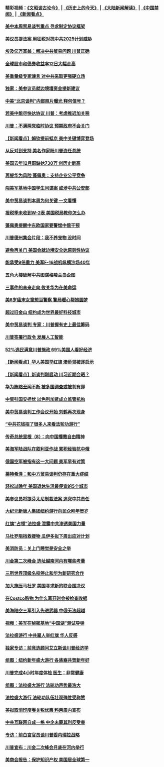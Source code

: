#### 精彩视频：[《文昭谈古论今》](http://45.76.195.252/wenzhao) | [《历史上的今天》](http://45.76.195.252/today-in-history) | [《大陆新闻解读》](http://45.76.195.252/ntdtv-comedy) | [《中国禁闻》](http://45.76.195.252/ntdtv-news) | [《新闻看点》](http://45.76.195.252/news-insight) 

 #### [美中本周贸易谈判重点 寻求制定协议框架](../pages/nsc412/n11041912.md?t=02131347) 

#### [美议员提法案 用征税对抗中共2025计划威胁](../pages/nsc412/n11040820.md?t=02131347) 

#### [埃及亿万富翁：解决中共贸易问题 川普正确](../pages/nsc412/n11040351.md?t=02131347) 

#### [全球股市和债券收益率12日大幅走高](../pages/nsc412/n11040548.md?t=02131347) 

#### [美重量级专家谏言 对中共采取更强硬立场](../pages/nsc412/n11040358.md?t=02131347) 

#### [独家：美参议员就边境墙资金提新建议](../pages/nsc412/n11040426.md?t=02131347) 

#### [中美“北京谈判”内部照片曝光 释何信号？](../pages/nsc412/n11040032.md?t=02131347) 

#### [若美中能尽快达协议 川普：考虑推迟加关税](../pages/nsc412/n11040298.md?t=02131347) 

#### [川普：不满两党临时协议 预期政府不会关门](../pages/nsc412/n11040382.md?t=02131347) 

#### [【新闻看点】姆钦提前抵京 美中关键博弈登场](../pages/nsc412/n11040007.md?t=02131347) 

#### [从反对到支持 美名作家盼川普连任总统](../pages/nsc412/n11040403.md?t=02131347) 

#### [美国去年12月职缺达730万 创历史新高](../pages/nsc412/n11040252.md?t=02131347) 

#### [再提华为风险 蓬佩奥：支持企业公平竞争](../pages/nsc412/n11040198.md?t=02131347) 

#### [闯美军基地中国学生间谍案 或涉中共公安部](../pages/nsc412/n11040083.md?t=02131347) 

#### [美中贸易谈判本周为何关键 一文看懂](../pages/nsc412/n11040025.md?t=02131347) 

#### [报税季未收到W-2表 美国税局教你怎么办](../pages/nsc412/n11040031.md?t=02131347) 

#### [蓬佩奥提醒中东欧国家要警惕中俄干预](../pages/nsc412/n11039745.md?t=02131347) 

#### [川普德州集会片段：我不养宠物 没时间](../pages/nsc412/n11039218.md?t=02131347) 

#### [避免再关门 美国会就边境安全达原则性协议](../pages/nsc412/n11039556.md?t=02131347) 

#### [能承受9倍重力 美军F-16战机纵横沙场40年](../pages/nsc412/n11039432.md?t=02131347) 

#### [五角大楼破解中共图谋格陵兰岛企图](../pages/nsc412/n11038368.md?t=02131347) 

#### [三事件的未来走向 攸关华为在美命运](../pages/nsc412/n11038473.md?t=02131347) 

#### [美6岁癌末女童想当警察 警局暖心帮她圆梦](../pages/nsc412/n11039117.md?t=02131347) 

#### [超过旧金山 纽约成为世界最好科技城市](../pages/nsc412/n11038537.md?t=02131347) 

#### [美中贸易谈判 专家：川普握有史上最佳筹码](../pages/nsc412/n11038534.md?t=02131347) 

#### [川普签署行政令 发展人工智能](../pages/nsc412/n11038189.md?t=02131347) 

#### [52%选民满意川普施政 69%美国人看好经济](../pages/nsc412/n11038428.md?t=02131347) 

#### [【新闻看点】华人美国举红旗 澳侨领被逐启示](../pages/nsc412/n11038210.md?t=02131347) 

#### [【新闻看点】新谈判刚启动 川习近期会晤？](../pages/nsc412/n11037934.md?t=02131347) 

#### [华为贿赂丑闻不断 被多国调查或被判有罪](../pages/nsc412/n11038028.md?t=02131347) 

#### [中资引国安担忧 以色列加紧成立监管机构](../pages/nsc412/n11037999.md?t=02131347) 

#### [美中贸易谈判工作会议开始 刘鹤再次现身](../pages/nsc412/n11037952.md?t=02131347) 

#### [“中共花钱招了很多人来看法轮功游行”](../pages/nsc412/n11035086.md?t=02131347) 

#### [传奇总统里根（8）：向中国播撒自由精神](../pages/nsc412/n11031942.md?t=02131347) 

#### [美海军陆战队在叙利亚作战 累积经验抗中俄](../pages/nsc412/n11037435.md?t=02131347) 

#### [俄国空军被指有这一大问题 美军早有对策](../pages/nsc412/n11036963.md?t=02131347) 

#### [莱特希泽：和中方贸易谈判仍存在重大症结](../pages/nsc412/n11036185.md?t=02131347) 

#### [轻松过晚年 美国退休生活最便宜的5个城市](../pages/nsc412/n11029797.md?t=02131347) 

#### [美参议员将提芬太尼制裁法案 追究中共责任](../pages/nsc412/n11036127.md?t=02131347) 

#### [大纪元新唐人集团纽约游行向民众拜年贺岁](../pages/nsc412/n11036091.md?t=02131347) 

#### [红旗“占领”法拉盛 泄露中共渗透美国力量](../pages/nsc412/n11035177.md?t=02131347) 

#### [马杜罗阻挡救援物 瓜伊多拟下周出应对计划](../pages/nsc412/n11035966.md?t=02131347) 

#### [美消防员：关上门睡觉是安全之举](../pages/nsc412/n11035932.md?t=02131347) 

#### [川金第二次峰会 选址越南河内有哪些考量](../pages/nsc412/n11034808.md?t=02131347) 

#### [三所世界顶级名校停止和华为新研究合作](../pages/nsc412/n11034829.md?t=02131347) 

#### [加大施压马杜罗 美国寻求新的联合国决议](../pages/nsc412/n11035619.md?t=02131347) 

#### [在Costco购物 为什么离开时会被检查收据](../pages/nsc412/n11029636.md?t=02131347) 

#### [美海陆空三军引入先进武器 中俄无法超越](../pages/nsc412/n11019720.md?t=02131347) 

#### [视频：美军在秘密基地“中国湖”测试导弹](../pages/nsc412/n11035439.md?t=02131347) 

#### [法拉盛游行 中共雇人举红旗 华人反感](../pages/nsc412/n11035206.md?t=02131347) 

#### [独家专访：前竞选顾问艾立斯谈川普经济学](../pages/nsc412/n11034992.md?t=02131347) 

#### [组图：纽约新年盛大游行 各族裔共贺新年好](../pages/nsc412/n11034920.md?t=02131347) 

#### [川普完成4小时年度体检 医生：非常健康](../pages/nsc412/n11034715.md?t=02131347) 

#### [组图：法拉盛大游行 法轮功声势最浩大](../pages/nsc412/n11034814.md?t=02131347) 

#### [法拉盛大游行 法轮功队伍壮观殊胜受称赞](../pages/nsc412/n11034852.md?t=02131347) 

#### [美拟取消印度零关税优惠 料两周内宣布](../pages/nsc412/n11034785.md?t=02131347) 

#### [中共互联网自成一格 中企未蒙其利反受害](../pages/nsc412/n11034725.md?t=02131347) 

#### [专访：前白宫官员谈川普委内瑞拉战略](../pages/nsc412/n11032742.md?t=02131347) 

#### [川普宣布：川金二次峰会月底在河内举行](../pages/nsc412/n11034200.md?t=02131347) 

#### [美商会报告：保护知识产权 美国居全球第一](../pages/nsc412/n11033507.md?t=02131347) 

